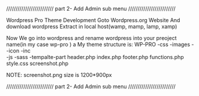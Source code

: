 /////////////////////////
part 2- Add Admin sub menu
/////////////////////////

Wordpress Pro Theme Development
Goto Wordpress.org Website And download wordpress
Extract in local host(wamp, mamp, lamp, xamp)

Now We go into wordpress and rename wordpress into your preoject name(in my case wp-pro )
a
My theme structure is:
    WP-PRO
        -css
        -images
            --icon
        -inc            
        -js
        -sass
        -tempalte-part
        header.php
        index.php
        footer.php
        functions.php
        style.css
        screenshot.php

NOTE: screenshot.png size is 1200*900px

/////////////////////////
part 2- Add Admin sub menu
/////////////////////////
